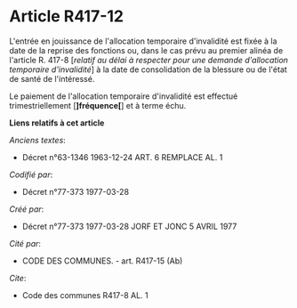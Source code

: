 # Article R417-12

L'entrée en jouissance de l'allocation temporaire d'invalidité est fixée à la date de la reprise des fonctions ou, dans le
cas prévu au premier alinéa de l'article R. 417-8 [*relatif au délai à respecter pour une demande d'allocation temporaire
d'invalidité*] à la date de consolidation de la blessure ou de l'état de santé de l'intéressé.

Le paiement de l'allocation temporaire d'invalidité est effectué trimestriellement [**]fréquence[**] et à terme échu.

**Liens relatifs à cet article**

_Anciens textes_:

  - Décret n°63-1346 1963-12-24 ART. 6 REMPLACE AL. 1

_Codifié par_:

  - Décret n°77-373 1977-03-28

_Créé par_:

  - Décret n°77-373 1977-03-28 JORF ET JONC 5 AVRIL 1977

_Cité par_:

  - CODE DES COMMUNES. - art. R417-15 (Ab)

_Cite_:

  - Code des communes R417-8 AL. 1
